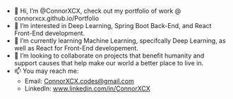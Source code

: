 - 👋 Hi, I’m @ConnorXCX, check out my portfolio of work @ connorxcx.github.io/Portfolio
- 👀 I’m interested in Deep Learning, Spring Boot Back-End, and React Front-End development.
- 🌱 I’m currently learning Machine Learning, specifcally Deep Learning, as well as React for Front-End developement.
- 💞️ I’m looking to collaborate on projects that benefit humanity and support causes that help make our world a better place to live in.
- 📫 You may reach me:
  - Email: ConnorXCX.codes@gmail.com
  - LinkedIn: www.linkedin.com/in/ConnorXCX
